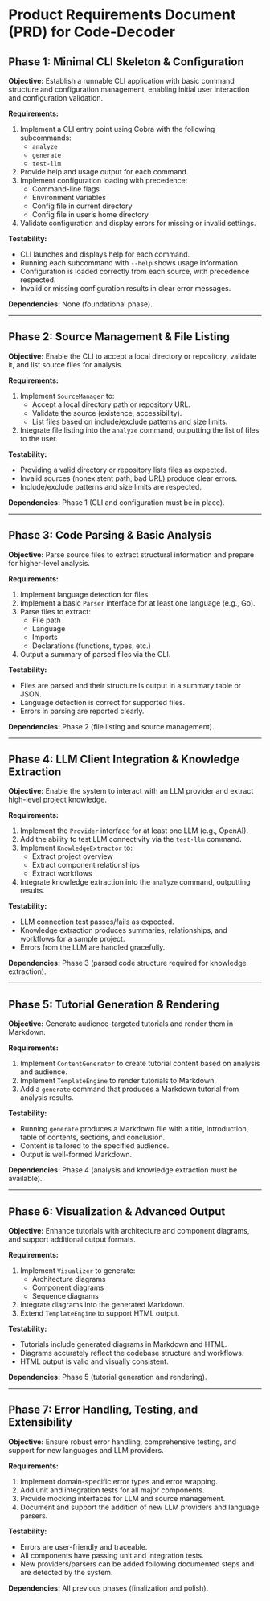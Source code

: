 <!--
Copyright (c) 2025 Kayvan Sylvan

This source code is licensed under the MIT license found in the
LICENSE file in the root directory of this source tree.
-->

# Product Requirements Document (PRD) for Code-Decoder

## Phase 1: Minimal CLI Skeleton & Configuration

**Objective:**
Establish a runnable CLI application with basic command structure and configuration management, enabling initial user interaction and configuration validation.

**Requirements:**

1. Implement a CLI entry point using Cobra with the following subcommands:
    - `analyze`
    - `generate`
    - `test-llm`
2. Provide help and usage output for each command.
3. Implement configuration loading with precedence:
    - Command-line flags
    - Environment variables
    - Config file in current directory
    - Config file in user’s home directory
4. Validate configuration and display errors for missing or invalid settings.

**Testability:**

- CLI launches and displays help for each command.
- Running each subcommand with `--help` shows usage information.
- Configuration is loaded correctly from each source, with precedence respected.
- Invalid or missing configuration results in clear error messages.

**Dependencies:**
None (foundational phase).

---

## Phase 2: Source Management & File Listing

**Objective:**
Enable the CLI to accept a local directory or repository, validate it, and list source files for analysis.

**Requirements:**

1. Implement `SourceManager` to:
    - Accept a local directory path or repository URL.
    - Validate the source (existence, accessibility).
    - List files based on include/exclude patterns and size limits.
2. Integrate file listing into the `analyze` command, outputting the list of files to the user.

**Testability:**

- Providing a valid directory or repository lists files as expected.
- Invalid sources (nonexistent path, bad URL) produce clear errors.
- Include/exclude patterns and size limits are respected.

**Dependencies:**
Phase 1 (CLI and configuration must be in place).

---

## Phase 3: Code Parsing & Basic Analysis

**Objective:**
Parse source files to extract structural information and prepare for higher-level analysis.

**Requirements:**

1. Implement language detection for files.
2. Implement a basic `Parser` interface for at least one language (e.g., Go).
3. Parse files to extract:
    - File path
    - Language
    - Imports
    - Declarations (functions, types, etc.)
4. Output a summary of parsed files via the CLI.

**Testability:**

- Files are parsed and their structure is output in a summary table or JSON.
- Language detection is correct for supported files.
- Errors in parsing are reported clearly.

**Dependencies:**
Phase 2 (file listing and source management).

---

## Phase 4: LLM Client Integration & Knowledge Extraction

**Objective:**
Enable the system to interact with an LLM provider and extract high-level project knowledge.

**Requirements:**

1. Implement the `Provider` interface for at least one LLM (e.g., OpenAI).
2. Add the ability to test LLM connectivity via the `test-llm` command.
3. Implement `KnowledgeExtractor` to:
    - Extract project overview
    - Extract component relationships
    - Extract workflows
4. Integrate knowledge extraction into the `analyze` command, outputting results.

**Testability:**

- LLM connection test passes/fails as expected.
- Knowledge extraction produces summaries, relationships, and workflows for a sample project.
- Errors from the LLM are handled gracefully.

**Dependencies:**
Phase 3 (parsed code structure required for knowledge extraction).

---

## Phase 5: Tutorial Generation & Rendering

**Objective:**
Generate audience-targeted tutorials and render them in Markdown.

**Requirements:**

1. Implement `ContentGenerator` to create tutorial content based on analysis and audience.
2. Implement `TemplateEngine` to render tutorials to Markdown.
3. Add a `generate` command that produces a Markdown tutorial from analysis results.

**Testability:**

- Running `generate` produces a Markdown file with a title, introduction, table of contents, sections, and conclusion.
- Content is tailored to the specified audience.
- Output is well-formed Markdown.

**Dependencies:**
Phase 4 (analysis and knowledge extraction must be available).

---

## Phase 6: Visualization & Advanced Output

**Objective:**
Enhance tutorials with architecture and component diagrams, and support additional output formats.

**Requirements:**

1. Implement `Visualizer` to generate:
    - Architecture diagrams
    - Component diagrams
    - Sequence diagrams
2. Integrate diagrams into the generated Markdown.
3. Extend `TemplateEngine` to support HTML output.

**Testability:**

- Tutorials include generated diagrams in Markdown and HTML.
- Diagrams accurately reflect the codebase structure and workflows.
- HTML output is valid and visually consistent.

**Dependencies:**
Phase 5 (tutorial generation and rendering).

---

## Phase 7: Error Handling, Testing, and Extensibility

**Objective:**
Ensure robust error handling, comprehensive testing, and support for new languages and LLM providers.

**Requirements:**

1. Implement domain-specific error types and error wrapping.
2. Add unit and integration tests for all major components.
3. Provide mocking interfaces for LLM and source management.
4. Document and support the addition of new LLM providers and language parsers.

**Testability:**

- Errors are user-friendly and traceable.
- All components have passing unit and integration tests.
- New providers/parsers can be added following documented steps and are detected by the system.

**Dependencies:**
All previous phases (finalization and polish).
